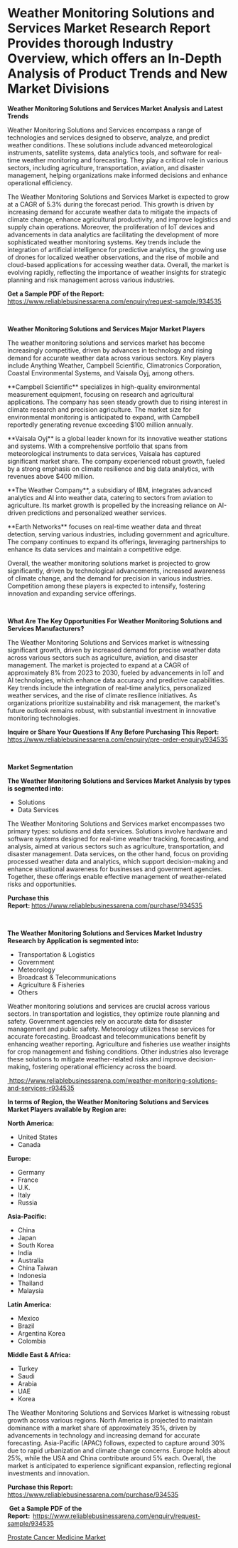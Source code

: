 <p><h1>Weather Monitoring Solutions and Services Market Research Report Provides thorough Industry Overview, which offers an In-Depth Analysis of Product Trends and New Market Divisions</h1></p><p><strong>Weather Monitoring Solutions and Services Market Analysis and Latest Trends</strong></p>
<p><p>Weather Monitoring Solutions and Services encompass a range of technologies and services designed to observe, analyze, and predict weather conditions. These solutions include advanced meteorological instruments, satellite systems, data analytics tools, and software for real-time weather monitoring and forecasting. They play a critical role in various sectors, including agriculture, transportation, aviation, and disaster management, helping organizations make informed decisions and enhance operational efficiency.</p><p>The Weather Monitoring Solutions and Services Market is expected to grow at a CAGR of 5.3% during the forecast period. This growth is driven by increasing demand for accurate weather data to mitigate the impacts of climate change, enhance agricultural productivity, and improve logistics and supply chain operations. Moreover, the proliferation of IoT devices and advancements in data analytics are facilitating the development of more sophisticated weather monitoring systems. Key trends include the integration of artificial intelligence for predictive analytics, the growing use of drones for localized weather observations, and the rise of mobile and cloud-based applications for accessing weather data. Overall, the market is evolving rapidly, reflecting the importance of weather insights for strategic planning and risk management across various industries.</p></p>
<p><strong>Get a Sample PDF of the Report:&nbsp;</strong> <a href="https://www.reliablebusinessarena.com/enquiry/request-sample/934535?utm_campaign=2746&utm_medium=2&utm_source=Github&utm_content=ia&utm_term=08032025&utm_id=weather-monitoring-solutions-and-services">https://www.reliablebusinessarena.com/enquiry/request-sample/934535</a></p>
<p>&nbsp;</p>
<p><strong>Weather Monitoring Solutions and Services Major Market Players</strong></p>
<p><p>The weather monitoring solutions and services market has become increasingly competitive, driven by advances in technology and rising demand for accurate weather data across various sectors. Key players include Anything Weather, Campbell Scientific, Climatronics Corporation, Coastal Environmental Systems, and Vaisala Oyj, among others.</p><p>**Campbell Scientific** specializes in high-quality environmental measurement equipment, focusing on research and agricultural applications. The company has seen steady growth due to rising interest in climate research and precision agriculture. The market size for environmental monitoring is anticipated to expand, with Campbell reportedly generating revenue exceeding $100 million annually.</p><p>**Vaisala Oyj** is a global leader known for its innovative weather stations and systems. With a comprehensive portfolio that spans from meteorological instruments to data services, Vaisala has captured significant market share. The company experienced robust growth, fueled by a strong emphasis on climate resilience and big data analytics, with revenues above $400 million.</p><p>**The Weather Company**, a subsidiary of IBM, integrates advanced analytics and AI into weather data, catering to sectors from aviation to agriculture. Its market growth is propelled by the increasing reliance on AI-driven predictions and personalized weather services.</p><p>**Earth Networks** focuses on real-time weather data and threat detection, serving various industries, including government and agriculture. The company continues to expand its offerings, leveraging partnerships to enhance its data services and maintain a competitive edge.</p><p>Overall, the weather monitoring solutions market is projected to grow significantly, driven by technological advancements, increased awareness of climate change, and the demand for precision in various industries. Competition among these players is expected to intensify, fostering innovation and expanding service offerings.</p></p>
<p>&nbsp;</p>
<p><strong>What Are The Key Opportunities For Weather Monitoring Solutions and Services Manufacturers?</strong></p>
<p><p>The Weather Monitoring Solutions and Services market is witnessing significant growth, driven by increased demand for precise weather data across various sectors such as agriculture, aviation, and disaster management. The market is projected to expand at a CAGR of approximately 8% from 2023 to 2030, fueled by advancements in IoT and AI technologies, which enhance data accuracy and predictive capabilities. Key trends include the integration of real-time analytics, personalized weather services, and the rise of climate resilience initiatives. As organizations prioritize sustainability and risk management, the market's future outlook remains robust, with substantial investment in innovative monitoring technologies.</p></p>
<p><strong>Inquire or Share Your Questions If Any Before Purchasing This Report:</strong> <a href="https://www.reliablebusinessarena.com/enquiry/pre-order-enquiry/934535?utm_campaign=2746&utm_medium=2&utm_source=Github&utm_content=ia&utm_term=08032025&utm_id=weather-monitoring-solutions-and-services">https://www.reliablebusinessarena.com/enquiry/pre-order-enquiry/934535</a></p>
<p>&nbsp;</p>
<p><strong>Market Segmentation</strong></p>
<p><strong>The Weather Monitoring Solutions and Services Market Analysis by types is segmented into:</strong></p>
<p><ul><li>Solutions</li><li>Data Services</li></ul></p>
<p><p>The Weather Monitoring Solutions and Services market encompasses two primary types: solutions and data services. Solutions involve hardware and software systems designed for real-time weather tracking, forecasting, and analysis, aimed at various sectors such as agriculture, transportation, and disaster management. Data services, on the other hand, focus on providing processed weather data and analytics, which support decision-making and enhance situational awareness for businesses and government agencies. Together, these offerings enable effective management of weather-related risks and opportunities.</p></p>
<p><strong>Purchase this Report:&nbsp;</strong><a href="https://www.reliablebusinessarena.com/purchase/934535?utm_campaign=2746&utm_medium=2&utm_source=Github&utm_content=ia&utm_term=08032025&utm_id=weather-monitoring-solutions-and-services">https://www.reliablebusinessarena.com/purchase/934535</a></p>
<p>&nbsp;</p>
<p><strong>The Weather Monitoring Solutions and Services Market Industry Research by Application is segmented into:</strong></p>
<p><ul><li>Transportation & Logistics</li><li>Government</li><li>Meteorology</li><li>Broadcast & Telecommunications</li><li>Agriculture & Fisheries</li><li>Others</li></ul></p>
<p><p>Weather monitoring solutions and services are crucial across various sectors. In transportation and logistics, they optimize route planning and safety. Government agencies rely on accurate data for disaster management and public safety. Meteorology utilizes these services for accurate forecasting. Broadcast and telecommunications benefit by enhancing weather reporting. Agriculture and fisheries use weather insights for crop management and fishing conditions. Other industries also leverage these solutions to mitigate weather-related risks and improve decision-making, fostering operational efficiency across the board.</p></p>
<p><a href="https://www.reliablebusinessarena.com/weather-monitoring-solutions-and-services-r934535?utm_campaign=2746&utm_medium=2&utm_source=Github&utm_content=ia&utm_term=08032025&utm_id=weather-monitoring-solutions-and-services">&nbsp;https://www.reliablebusinessarena.com/weather-monitoring-solutions-and-services-r934535</a></p>
<p><strong>In terms of Region, the Weather Monitoring Solutions and Services Market Players available by Region are:</strong></p>
<p>
    <p> <strong> North America: </strong>
        <ul>
            <li>United States</li>
            <li>Canada</li>
        </ul>
        </p> 
    <p> <strong> Europe: </strong>
        <ul>
            <li>Germany</li>
            <li>France</li>
            <li>U.K.</li>
            <li>Italy</li>
            <li>Russia</li>
        </ul>
        </p> 
    <p> <strong> Asia-Pacific: </strong>
        <ul>
            <li>China</li>
            <li>Japan</li>
            <li>South Korea</li>
            <li>India</li>
            <li>Australia</li>
            <li>China Taiwan</li>
            <li>Indonesia</li>
            <li>Thailand</li>
            <li>Malaysia</li>
        </ul>
        </p> 
    <p> <strong> Latin America: </strong>
        <ul>
            <li>Mexico</li>
            <li>Brazil</li>
            <li>Argentina Korea</li>
            <li>Colombia</li>
        </ul>
        </p> 
    <p> <strong> Middle East & Africa: </strong>
        <ul>
            <li>Turkey</li>
            <li>Saudi</li>
            <li>Arabia</li>
            <li>UAE</li>
            <li>Korea</li>
        </ul>
    </p>
    </p>
<p><p>The Weather Monitoring Solutions and Services Market is witnessing robust growth across various regions. North America is projected to maintain dominance with a market share of approximately 35%, driven by advancements in technology and increasing demand for accurate forecasting. Asia-Pacific (APAC) follows, expected to capture around 30% due to rapid urbanization and climate change concerns. Europe holds about 25%, while the USA and China contribute around 5% each. Overall, the market is anticipated to experience significant expansion, reflecting regional investments and innovation.</p></p>
<p><strong>Purchase this Report: </strong><a href="https://www.reliablebusinessarena.com/purchase/934535?utm_campaign=2746&utm_medium=2&utm_source=Github&utm_content=ia&utm_term=08032025&utm_id=weather-monitoring-solutions-and-services">https://www.reliablebusinessarena.com/purchase/934535</a></p>
<p>&nbsp;<strong>Get a Sample PDF of the Report:&nbsp;&nbsp;</strong><a href="https://www.reliablebusinessarena.com/enquiry/request-sample/934535?utm_campaign=2746&utm_medium=2&utm_source=Github&utm_content=ia&utm_term=08032025&utm_id=weather-monitoring-solutions-and-services">https://www.reliablebusinessarena.com/enquiry/request-sample/934535</a></p>
<p><strong></strong></p>
<p><p><a href="https://github.com/organophelia8282/Market-Research-Report-List-1/blob/main/prostate-cancer-medicine-market.md?utm_campaign=2746&utm_medium=2&utm_source=Github&utm_content=ia&utm_term=08032025&utm_id=weather-monitoring-solutions-and-services">Prostate Cancer Medicine Market</a></p></p>